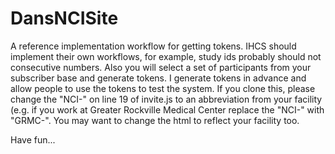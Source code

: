 # DansNCISite
A reference implementation workflow for getting tokens.  IHCS should implement their own workflows, for example, study ids 
probably should not consecutive numbers.  Also you will select a set of participants from your subscriber base and generate
tokens.  I generate tokens in advance and allow people to use the tokens to test the system.  If you clone this, please change
the "NCI-" on line 19 of invite.js to an abbreviation from your facility (e.g. if you work at Greater Rockville Medical Center
replace the "NCI-" with "GRMC-".  You may want to change the html to reflect your facility too.

Have fun...

